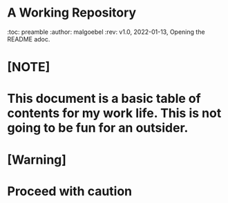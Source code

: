 # A Working Repository
:toc: preamble
:author: malgoebel
:rev: v1.0, 2022-01-13, Opening the README adoc. 

[NOTE]
====
This document is a basic table of contents for my work life. This is not going to be fun for an outsider. 
====

[Warning]
====
Proceed with caution
====

